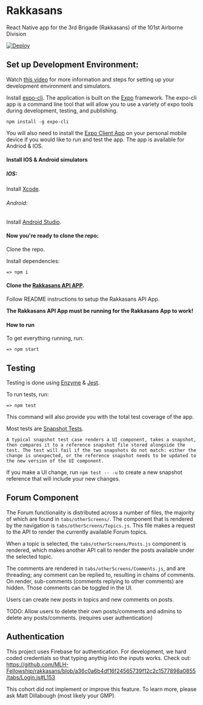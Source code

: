 # Rakkasans
React Native app for the 3rd Brigade (Rakkasans) of the 101st Airborne Division

[![Deploy](https://github.com/mhwilkes/strapi-heroku-template)](https://heroku.com/deploy)


## Set up Development Environment:
Watch [this video](https://youtu.be/0-S5a0eXPoc?t=380) for more information and steps for setting up your development environment and simulators.


Install [expo-cli](https://docs.expo.io/workflow/expo-cli/). The application is built on the [Expo](https://expo.io/) framework. The expo-cli app is a command line tool that will allow you to use a variety of expo tools during development, testing, and publishing.

```
npm install -g expo-cli
```

You will also need to install the [Expo Client App](https://expo.io/tools#client) on your personal mobile device if you would like to run and test the app. The app is available for Andriod & IOS.

#### Install IOS & Android simulators
##### IOS:
Install [Xcode](https://apps.apple.com/us/app/xcode/id497799835?mt=12).


###### Android:
Install [Android Studio](https://developer.android.com/studio).


#### Now you're ready to clone the repo:
Clone the repo.


Install dependencies:

```
=> npm i
```

#### Clone the [Rakkasans API APP](https://github.com/MLH-Fellowship/rakkasansApi).
Follow README instructions to setup the Rakkasans API App.

**The Rakkasans API App must be running for the Rakkasans App to work!**


#### How to run
To get everything running, run:

```
=> npm start
```


## Testing
Testing is done using [Enzyme](https://enzymejs.github.io/enzyme/) & [Jest](https://jestjs.io/).

To run tests, run:

```
=> npm test
```

This command will also provide you with the total test coverage of the app.

Most tests are [Snapshot Tests](https://jestjs.io/docs/en/snapshot-testing#:~:text=Snapshot%20tests%20are%20a%20very,file%20stored%20alongside%20the%20test.).

```
A typical snapshot test case renders a UI component, takes a snapshot, then compares it to a reference snapshot file stored alongside the test. The test will fail if the two snapshots do not match: either the change is unexpected, or the reference snapshot needs to be updated to the new version of the UI component.
```
If you make a UI change, run `npm test -- -u` to create a new snapshot reference that will include your new changes.


## Forum Component
The Forum functionality is distributed across a number of files, the majority of which are found in `tabs/otherScreens/`. The component that is rendered by the navigation is `tabs/otherScreens/Topics.js`. This file makes a request to the API to render the currently available Forum topics.

When a topic is selected, the `tabs/otherScreens/Posts.js` component is rendered, which makes another API call to render the posts available under the selected topic.

The comments are rendered in `tabs/otherScreens/Comments.js`, and are threading; any comment can be replied to, resulting in chains of comments. On render, sub-comments (comments replying to other comments) are hidden. Those comments can be toggled in the UI.

Users can create new posts in topics and new comments on posts.

TODO: Allow users to delete their own posts/comments and admins to delete any posts/comments. (requires user authentication)

## Authentication

This project uses Firebase for authentication. For development, we hard coded credentials so that typing anythig into the inputs works. Check out: 
https://github.com/MLH-Fellowship/rakkasans/blob/a36c0a6b4df16f24565739f12c2c1577898a0855/tabs/Login.js#L153

This cohort did not implement or improve this feature. To learn more, please ask Matt Dillabough (most likely your GMP).
